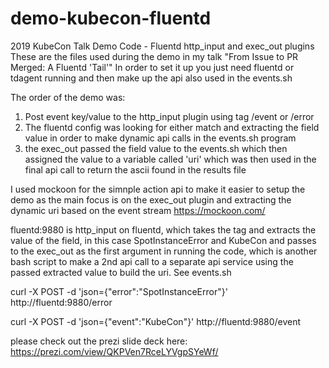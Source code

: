 # demo-kubecon-fluentd
2019 KubeCon Talk Demo Code - Fluentd http_input and exec_out plugins
These are the files used during the demo in my talk "From Issue to PR Merged: A Fluentd 'Tail'"
In order to set it up you just need fluentd or tdagent running and then make up the api also used in the events.sh

The order of the demo was:

1. Post event key/value to the http_input plugin using tag /event or /error
2. The fluentd config was looking for either match and extracting the field value in order to make dynamic api calls in the events.sh program
3. the exec_out passed the field value to the events.sh which then assigned the value to a variable called 'uri' which was then used in the final api call to return the ascii found in the results file

I used mockoon for the simnple action api to make it easier to setup the demo as the main focus is on the exec_out plugin and extracting the dynamic uri based on the event stream
https://mockoon.com/

fluentd:9880 is http_input on fluentd, which takes the tag and extracts the value of the field, in this case SpotInstanceError and KubeCon and passes to the exec_out as the first argument in running the code, which is another bash script to make a 2nd api call to a separate api service using the passed extracted value to build the uri. See events.sh

curl -X POST -d 'json={"error":"SpotInstanceError"}' http://fluentd:9880/error
 
curl -X POST -d 'json={"event":"KubeCon"}' http://fluentd:9880/event
 
 
please check out the prezi slide deck here: https://prezi.com/view/QKPVen7RceLYVgpSYeWf/
